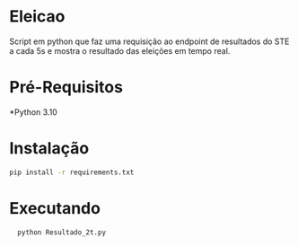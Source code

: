# Eleicao
Script em python que faz uma requisição ao endpoint de resultados do STE a cada 5s e mostra o resultado das eleições em tempo real.

# Pré-Requisitos
  *Python 3.10
# Instalação
  ```bash
  pip install -r requirements.txt
  ```
# Executando
  ```bash
    python Resultado_2t.py
  ```
